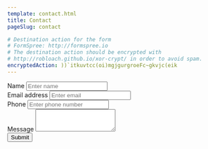 ```yaml
---
template: contact.html
title: Contact
pageSlug: contact

# Destination action for the form
# FormSpree: http://formspree.io
# The destination action should be encrypted with
# http://robloach.github.io/xor-crypt/ in order to avoid spam.
encryptedAction: ))`itkuvtcc(oi)mgjgurgroeFc~gkvjc(eik
---
```


<div class="form-group">
  <label for="name">Name</label>
  <input name="name" type="name" class="form-control" id="name" placeholder="Enter name" required>
</div>
<div class="form-group">
  <label for="email">Email address</label>
  <input name="_replyto" type="email" class="form-control" id="email" placeholder="Enter email" required>
</div>
<div class="form-group">
  <label for="phone">Phone</label>
  <input name="phone" type="tel" class="form-control" id="phone" placeholder="Enter phone number">
</div>
<div class="form-group">
  <label for="message">Message</label>
  <textarea name="message" class="form-control" rows="3" required></textarea>
</div>
<input type="hidden" name="_next" value="//localhost:8000/contact-thanks" />
<button type="submit" class="btn btn-primary">Submit</button>
